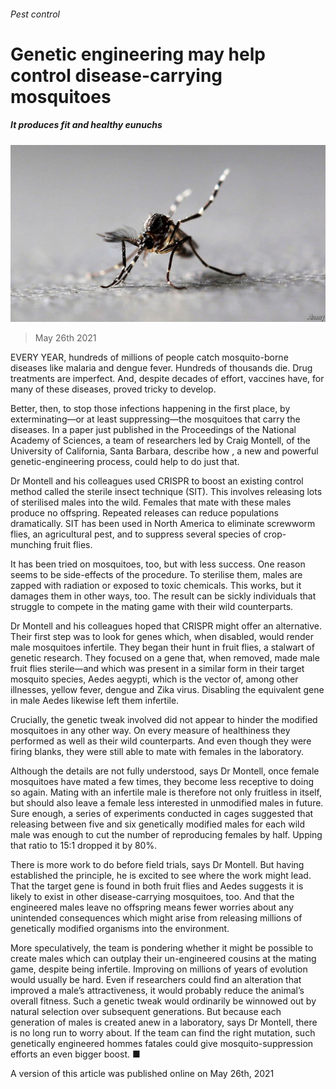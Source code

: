###### Pest control

# Genetic engineering may help control disease-carrying mosquitoes 

##### It produces fit and healthy eunuchs 

![image](images/20210529_stp001.jpg) 

> May 26th 2021 

EVERY YEAR, hundreds of millions of people catch mosquito-borne diseases like malaria and dengue fever. Hundreds of thousands die. Drug treatments are imperfect. And, despite decades of effort, vaccines have, for many of these diseases, proved tricky to develop.

Better, then, to stop those infections happening in the first place, by exterminating—or at least suppressing—the mosquitoes that carry the diseases. In a paper just published in the Proceedings of the National Academy of Sciences, a team of researchers led by Craig Montell, of the University of California, Santa Barbara, describe how , a new and powerful genetic-engineering process, could help to do just that.


Dr Montell and his colleagues used CRISPR to boost an existing control method called the sterile insect technique (SIT). This involves releasing lots of sterilised males into the wild. Females that mate with these males produce no offspring. Repeated releases can reduce populations dramatically. SIT has been used in North America to eliminate screwworm flies, an agricultural pest, and to suppress several species of crop-munching fruit flies.

It has been tried on mosquitoes, too, but with less success. One reason seems to be side-effects of the procedure. To sterilise them, males are zapped with radiation or exposed to toxic chemicals. This works, but it damages them in other ways, too. The result can be sickly individuals that struggle to compete in the mating game with their wild counterparts.

Dr Montell and his colleagues hoped that CRISPR might offer an alternative. Their first step was to look for genes which, when disabled, would render male mosquitoes infertile. They began their hunt in fruit flies, a stalwart of genetic research. They focused on a gene that, when removed, made male fruit flies sterile—and which was present in a similar form in their target mosquito species, Aedes aegypti, which is the vector of, among other illnesses, yellow fever, dengue and Zika virus. Disabling the equivalent gene in male Aedes likewise left them infertile.

Crucially, the genetic tweak involved did not appear to hinder the modified mosquitoes in any other way. On every measure of healthiness they performed as well as their wild counterparts. And even though they were firing blanks, they were still able to mate with females in the laboratory.

Although the details are not fully understood, says Dr Montell, once female mosquitoes have mated a few times, they become less receptive to doing so again. Mating with an infertile male is therefore not only fruitless in itself, but should also leave a female less interested in unmodified males in future. Sure enough, a series of experiments conducted in cages suggested that releasing between five and six genetically modified males for each wild male was enough to cut the number of reproducing females by half. Upping that ratio to 15:1 dropped it by 80%.

There is more work to do before field trials, says Dr Montell. But having established the principle, he is excited to see where the work might lead. That the target gene is found in both fruit flies and Aedes suggests it is likely to exist in other disease-carrying mosquitoes, too. And that the engineered males leave no offspring means fewer worries about any unintended consequences which might arise from releasing millions of genetically modified organisms into the environment.

More speculatively, the team is pondering whether it might be possible to create males which can outplay their un-engineered cousins at the mating game, despite being infertile. Improving on millions of years of evolution would usually be hard. Even if researchers could find an alteration that improved a male’s attractiveness, it would probably reduce the animal’s overall fitness. Such a genetic tweak would ordinarily be winnowed out by natural selection over subsequent generations. But because each generation of males is created anew in a laboratory, says Dr Montell, there is no long run to worry about. If the team can find the right mutation, such genetically engineered hommes fatales could give mosquito-suppression efforts an even bigger boost. ■

A version of this article was published online on May 26th, 2021

